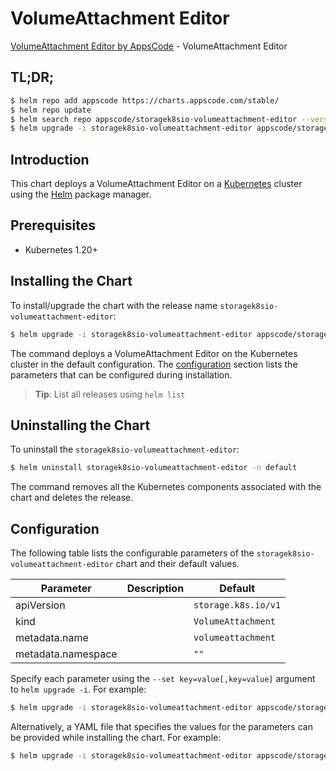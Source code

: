 # VolumeAttachment Editor

[VolumeAttachment Editor by AppsCode](https://appscode.com) - VolumeAttachment Editor

## TL;DR;

```bash
$ helm repo add appscode https://charts.appscode.com/stable/
$ helm repo update
$ helm search repo appscode/storagek8sio-volumeattachment-editor --version=v0.25.0
$ helm upgrade -i storagek8sio-volumeattachment-editor appscode/storagek8sio-volumeattachment-editor -n default --create-namespace --version=v0.25.0
```

## Introduction

This chart deploys a VolumeAttachment Editor on a [Kubernetes](http://kubernetes.io) cluster using the [Helm](https://helm.sh) package manager.

## Prerequisites

- Kubernetes 1.20+

## Installing the Chart

To install/upgrade the chart with the release name `storagek8sio-volumeattachment-editor`:

```bash
$ helm upgrade -i storagek8sio-volumeattachment-editor appscode/storagek8sio-volumeattachment-editor -n default --create-namespace --version=v0.25.0
```

The command deploys a VolumeAttachment Editor on the Kubernetes cluster in the default configuration. The [configuration](#configuration) section lists the parameters that can be configured during installation.

> **Tip**: List all releases using `helm list`

## Uninstalling the Chart

To uninstall the `storagek8sio-volumeattachment-editor`:

```bash
$ helm uninstall storagek8sio-volumeattachment-editor -n default
```

The command removes all the Kubernetes components associated with the chart and deletes the release.

## Configuration

The following table lists the configurable parameters of the `storagek8sio-volumeattachment-editor` chart and their default values.

|     Parameter      | Description |            Default             |
|--------------------|-------------|--------------------------------|
| apiVersion         |             | <code>storage.k8s.io/v1</code> |
| kind               |             | <code>VolumeAttachment</code>  |
| metadata.name      |             | <code>volumeattachment</code>  |
| metadata.namespace |             | <code>""</code>                |


Specify each parameter using the `--set key=value[,key=value]` argument to `helm upgrade -i`. For example:

```bash
$ helm upgrade -i storagek8sio-volumeattachment-editor appscode/storagek8sio-volumeattachment-editor -n default --create-namespace --version=v0.25.0 --set apiVersion=storage.k8s.io/v1
```

Alternatively, a YAML file that specifies the values for the parameters can be provided while
installing the chart. For example:

```bash
$ helm upgrade -i storagek8sio-volumeattachment-editor appscode/storagek8sio-volumeattachment-editor -n default --create-namespace --version=v0.25.0 --values values.yaml
```

